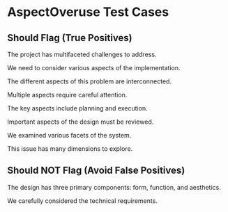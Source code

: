 # AspectOveruse Test Cases

## Should Flag (True Positives)

The project has multifaceted challenges to address.

We need to consider various aspects of the implementation.

The different aspects of this problem are interconnected.

Multiple aspects require careful attention.

The key aspects include planning and execution.

Important aspects of the design must be reviewed.

We examined various facets of the system.

This issue has many dimensions to explore.

## Should NOT Flag (Avoid False Positives)

The design has three primary components: form, function, and aesthetics.

We carefully considered the technical requirements.
